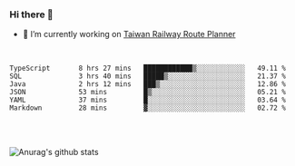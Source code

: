 ### Hi there 👋

- 🔭 I’m currently working on [Taiwan Railway Route Planner](https://github.com/Taiwan-Railway-Route-Planner)

<br/>

<!--START_SECTION:waka-->

```text
TypeScript       8 hrs 27 mins   ████████████▒░░░░░░░░░░░░   49.11 %
SQL              3 hrs 40 mins   █████▒░░░░░░░░░░░░░░░░░░░   21.37 %
Java             2 hrs 12 mins   ███▒░░░░░░░░░░░░░░░░░░░░░   12.86 %
JSON             53 mins         █▒░░░░░░░░░░░░░░░░░░░░░░░   05.21 %
YAML             37 mins         █░░░░░░░░░░░░░░░░░░░░░░░░   03.64 %
Markdown         28 mins         ▓░░░░░░░░░░░░░░░░░░░░░░░░   02.72 %
```

<!--END_SECTION:waka-->

<br/>
<br/>

![Anurag's github stats](https://github-readme-stats.vercel.app/api?username=DepickereSven&show_icons=true&theme=tokyonight)



<!--
**DepickereSven/DepickereSven** is a ✨ _special_ ✨ repository because its `README.md` (this file) appears on your GitHub profile.

Here are some ideas to get you started:

- 🔭 I’m currently working on ...
- 🌱 I’m currently learning ...
- 👯 I’m looking to collaborate on ...
- 🤔 I’m looking for help with ...
- 💬 Ask me about ...
- 📫 How to reach me: ...
- 😄 Pronouns: ...
- ⚡ Fun fact: ...
-->
